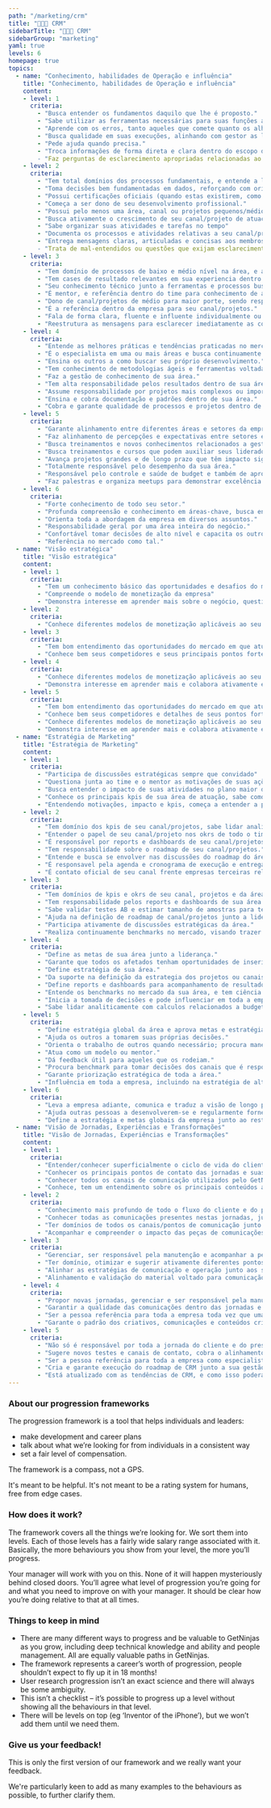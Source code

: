 ```yaml
---
path: "/marketing/crm"
title: "🧑‍🤝‍🧑 CRM"
sidebarTitle: "🧑‍🤝‍🧑 CRM"
sidebarGroup: "marketing"
yaml: true
levels: 6
homepage: true
topics:
  - name: "Conhecimento, habilidades de Operação e influência"
    title: "Conhecimento, habilidades de Operação e influência"
    content:
    - level: 1
      criteria: 
        - "Busca entender os fundamentos daquilo que lhe é proposto."
        - "Sabe utilizar as ferramentas necessárias para suas funções atuais, mas continua se aprofundando nas mesmas para suas atividades futuras."
        - "Aprende com os erros, tanto aqueles que comete quanto os alheios."
        - "Busca qualidade em suas execuções, alinhando com gestor as limitações de tempo e budget."
        - "Pede ajuda quando precisa."
        - "Troca informações de forma direta e clara dentro do escopo de trabalho.
        - "Faz perguntas de esclarecimento apropriadas relacionadas ao próprio trabalho durante as comunicações com outros."
    - level: 2
      criteria: 
        - "Tem total domínios dos processos fundamentais, e entende a lógica estrutural de campanhas e contas de canais distintos."
        - "Toma decisões bem fundamentadas em dados, reforçando com orientação da gestão, visando contribuições significativas."
        - "Possui certificações oficiais (quando estas existirem, como as do Google, Facebook e Exact Target)."
        - "Começa a ser dono de seu desenvolvimento profissional."
        - "Possui pelo menos uma área, canal ou projetos pequenos/médios em que é dono."
        - "Busca ativamente o crescimento de seu canal/projeto de atuação e é responsavel pelo resultado do memso."
        - "Sabe organizar suas atividades e tarefas no tempo"
        - "Documenta os processos e atividades relativas a seu canal/projeto (segundo orientação de mentor)"
        - "Entrega mensagens claras, articuladas e concisas aos membros da equipe e de outros squads.
        - "Trata de mal-entendidos ou questões que exijam esclarecimento ao falar com os outros ao reafirmar as informações muito diferentes."
    - level: 3
      criteria: 
        - "Tem domínio de processos de baixo e médio nível na área, e alto nível em seu canal/projetos."
        - "Tem cases de resultado relevantes em sua experiencia dentro da área (de dentro ou fora do GetNinjas)"
        - "Seu conhecimento técnico junto a ferramentas e processos busca estar na crista da onda de sua área, discutindo continuamente com outras empresas, e buscando material referente a novas praticas e features (ex. capaz de discutir de frente com especialistas do Google sobre Google Ads, ou a times de mkt/crm de outras empresas)."
        - "É mentor, e referência dentro do time para conhecimento de área."
        - "Dono de canal/projetos de médio para maior porte, sendo responsavel por seu cronograma, documentações, entregas e também da instrução de colaboradores envolvidos com os mesmos. "
        - "É a referência dentro da empresa para seu canal/projetos."
        - "Fala de forma clara, fluente e influente individualmente ou com outros grupos/pessoas."
        - "Reestrutura as mensagens para esclarecer imediatamente as confusões ou mal-entendidos, ou para modificar o tom."
    - level: 4
      criteria: 
        - "Entende as melhores práticas e tendências praticadas no mercado, faz muito benchmark, além de estar por dentro de novos canais e estratégias."
        - "É o especialista em uma ou mais áreas e busca continuamente formar novos especialistas de sua especialidade."
        - "Ensina os outros a como buscar seu próprio desenvolvimento."
        - "Tem conhecimento de metodologias ágeis e ferramentas voltadas para coordenação e organização de projetos de forma eficiente e ordenada"
        - "Faz a gestão de conhecimento de sua área."
        - "Tem alta responsabilidade pelos resultados dentro de sua área."
        - "Assume responsabilidade por projetos mais complexos ou importantes."
        - "Ensina e cobra documentação e padrões dentro de sua área."
        - "Cobra e garante qualidade de processos e projetos dentro de sua área."
    - level: 5
      criteria: 
        - "Garante alinhamento entre diferentes áreas e setores da empresa para projetos mais relevantes de seu setor, principalmente quando os mesmos precisam do suporte destas outras áreas ou setores."
        - "Faz alinhamento de percepções e expectativas entre setores e áreas diferentes dentro da empresa."
        - "Busca treinamentos e novos conhecimentos relacionados a gestão pessoal e motivação para seu setor"
        - "Busca treinamentos e cursos que podem auxiliar seus liderados a se desenvolverem"
        - "Avança projetos grandes e de longo prazo que têm impacto significativo nos negócios."
        - "Totalmente responsável pelo desempenho da sua área."
        - "Responsável pelo controle e saúde de budget e também de aprovação de pagamentos e outras transações financeiras da área."
        - "Faz palestras e organiza meetups para demonstrar excelência de seu setor fora e dentro da empresa."
    - level: 6
      criteria: 
        - "Forte conhecimento de todo seu setor."
        - "Profunda compreensão e conhecimento em áreas-chave, busca entender estas e novas áreas externamente."
        - "Orienta toda a abordagem da empresa em diversos assuntos."
        - "Responsabilidade geral por uma área inteira do negócio."
        - "Confortável tomar decisões de alto nível e capacita os outros a tomar decisões."
        - "Referência no mercado como tal."
  - name: "Visão estratégica"
    title: "Visão estratégica"
    content:
    - level: 1
      criteria: 
        - "Tem um conhecimento básico das oportunidades e desafios do mercado em que atua"
        - "Compreende o modelo de monetização da empresa"
        - "Demonstra interesse em aprender mais sobre o negócio, questionando constantemente sua liderança, e respeitando a disponibilidade, também a de outros times e dos pms nos squads."
    - level: 2
      criteria: 
        - "Conhece diferentes modelos de monetização aplicáveis ao seu negócio"
    - level: 3
      criteria: 
        - "Tem bom entendimento das oportunidades do mercado em que atua e também seus desafios"
        - "Conhece bem seus competidores e seus principais pontos fortes / fracos"
    - level: 4
      criteria: 
        - "Conhece diferentes modelos de monetização aplicáveis ao seu negócio, entendendo seus trade-offs"
        - "Demonstra interesse em aprender mais e colabora ativamente em discussões sobre o negócio"
    - level: 5
      criteria: 
        - "Tem bom entendimento das oportunidades do mercado em que atua e também seus desafios"
        - "Conhece bem seus competidores e detalhes de seus pontos fortes / fracos"
        - "Conhece diferentes modelos de monetização aplicáveis ao seu negócio, entendendo seus trade-offs"
        - "Demonstra interesse em aprender mais e colabora ativamente em discussões sobre o negócio"
  - name: "Estratégia de Marketing"
    title: "Estratégia de Marketing"
    content:
    - level: 1
      criteria: 
        - "Participa de discussões estratégicas sempre que convidado"
        - "Questiona junta ao time e o mentor as motivações de suas ações atuais."
        - "Busca entender o impacto de suas atividades no plano maior da área"
        - "Conhece os principais kpis de sua área de atuação, sabe como eles se correlacionam entre si, além de entender como são afetados por seus projetos."
        - "Entendendo motivações, impacto e kpis, começa a entender a prioridade entre suas diferentes tarefas."
    - level: 2
      criteria: 
        - "Tem domínio dos kpis de seu canal/projetos, sabe lidar analiticamente com os mesmos, para dimensionar seu impacto e escala."
        - "Entender o papel de seu canal/projeto nos okrs de todo o time."
        - "É responsável por reports e dashboards de seu canal/projetos (mesmo que não tenha desenvolvido os mesmos)"
        - "Tem responsabilidade sobre o roadmap de seu canal/projetos."
        - "Entende e busca se envolver nas discussões do roadmap do área onde está contido."
        - "É responsavel pela agenda e cronograma de execução e entregas de seu canal/projetos."
        - "É contato oficial de seu canal frente empresas terceiras relacionadas ao mesmo, quando necessário."
    - level: 3
      criteria: 
        - "Tem domínios de kpis e okrs de seu canal, projetos e da área."
        - "Tem responsabilidade pelos reports e dashboards de sua área."
        - "Sabe validar testes AB e estimar tamanho de amostras para testes."
        - "Ajuda na definição de roadmap de canal/projetos junto a liderança/mentores, e auxilia colaboradores mais juniores em seus proprios canais/projetos."
        - "Participa ativamente de discussões estratégicas da área."
        - "Realiza continuamente benchmarks no mercado, visando trazer novas estratégias e ações."
    - level: 4
      criteria: 
        - "Define as metas de sua área junto a liderança."
        - "Garante que todos os afetados tenham oportunidades de inserir decisões relevantes."
        - "Define estratégia de sua área."
        - "Da suporte na definição da estrategia dos projetos ou canais dos colaboradores mais juniores do time."
        - "Define reports e dashboards para acompanhamento de resultados de sua área para toda empresa"
        - "Entende os benchmarks no mercado da sua área, e tem ciência dos principais gaps atuais"
        - "Inicia a tomada de decisões e pode influenciar em toda a empresa."
        - "Sabe lidar analiticamente com calculos relacionados a budget, impacto e todos os kpis pertinentes ao projeto em que estiver trabalhando, ou mesmo a maioria dos projetos da área."
    - level: 5
      criteria: 
        - "Define estratégia global da área e aprova metas e estratégias locais da mesmo."
        - "Ajuda os outros a tomarem suas próprias decisões."
        - "Orienta o trabalho de outros quando necessário; procura maneiras de ajudar outras pessoas da equipe a realmente brilhar e desenvolver suas próprias habilidades."
        - "Atua como um modelo ou mentor."
        - "Dá feedback útil para aqueles que os rodeiam."
        - "Procura benchmark para tomar decisões dos canais que é responsável"
        - "Garante priorização estratégica de toda a área."
        - "Influência em toda a empresa, incluindo na estratégia de alto nível."
    - level: 6
      criteria: 
        - "Leva a empresa adiante, comunica e traduz a visão de longo prazo."
        - "Ajuda outras pessoas a desenvolverem-se e regularmente fornece um feedback perspicaz e útil para as pessoas em toda a empresa."
        - "Define a estratégia e metas globais da empresa junto ao restante da alto liderança da empresa."
  - name: "Visão de Jornadas, Experiências e Transformações"
    title: "Visão de Jornadas, Experiências e Transformações"
    content:
    - level: 1
      criteria: 
        - "Entender/conhecer superficialmente o ciclo de vida do cliente e do prestador de serviço dentro do GetNinjas."
        - "Conhecer os principais pontos de contato das jornadas e suas comunicações."
        - "Conhecer todos os canais de comunicação utilizados pelo GetNinjas, tendo um entendimento geral de seus pontos fortes e fracos."
        - "Conhece, tem um entendimento sobre os principais conteúdos abordados nos diferentes canais e jornadas."
    - level: 2
      criteria: 
        - "Conhecimento mais profundo de todo o fluxo do cliente e do prestador de serviço dentro do GetNinjas, bem como os gatilhos necessários para o decorrer dos mesmos."
        - "Conhecer todas as comunicações presentes nestas jornadas, junto com o propósito principal por trás de cada uma."
        - "Ter domínios de todos os canais/pontos de comunicação junto a clientes e prestadores, entendendo pelo menos de forma básica o reforço, redundância e sobreposição que eles causam entre si."
        - "Acompanhar e compreender o impacto das peças de comunicações para os resultados junto a nossa base de clientes ou prestadores."
    - level: 3
      criteria: 
        - "Gerenciar, ser responsável pela manutenção e acompanhar a performance da jornada do cliente ou prestador."
        - "Ter domínio, otimizar e sugerir ativamente diferentes pontos e canais de comunicação com foco em refinar a experiência e identificar gaps no ciclo de vida de nossos usuários e  maximizar resultados."
        - "Alinhar as estratégias de comunicação e operação junto aos squads de produto para diferentes canais gerenciados pela área de CRM."
        - "Alinhamento e validação do material voltado para comunicação dentro das diferentes jornadas com nossos objetivos de negócio, público-alvo e brand voice."
    - level: 4
      criteria: 
        - "Propor novas jornadas, gerenciar e ser responsável pela manutenção de toda a jornada do cliente e do prestador de serviços."
        - "Garantir a qualidade das comunicações dentro das jornadas e definição dos melhores canais com base no perfil do usuário e objetivo do fluxo, bem como buscar sempre o refinamento dos pontos com os maiores gargalos de crescimento."
        - "Ser a pessoa referência para toda a empresa toda vez que uma nova régua precisa ser criada, ou que algum novo ponto de comunicação junto ao usuário precisa ser estabelecido."
        - "Garante o padrão dos criativos, comunicações e conteúdos criados pelo time, buscando sempre pela formação de profissionais cada vez mais competentes e alinhados com nossos objetivos de negócio."
    - level: 5
      criteria: 
        - "Não só é responsável por toda a jornada do cliente e do prestador, como gerência e forma as pessoas auxiliam neste trabalho. "
        - "Sugere novos testes e canais de contato, cobra o alinhamento e qualidade das comunicações em todos os pontos de contato com os diferentes usuários dentro de todo o fluxo da empresa."
        - "Ser a pessoa referência para toda a empresa como especialista em toda a experiência do cliente e prestador de serviços dentro do GetNinjas."
        - "Cria e garante execução do roadmap de CRM junto a sua gestão e a gestão da empresa."
        - "Está atualizado com as tendências de CRM, e como isso poderá impactar a área no médio/longo prazo"
---
```

### About our progression frameworks
The progression framework is a tool that helps individuals and leaders:
- make development and career plans
- talk about what we’re looking for from individuals in a consistent way
- set a fair level of compensation.

The framework is a compass, not a GPS.

It's meant to be helpful. It's not meant to be a rating system for humans, free from edge cases.

### How does it work?
The framework covers all the things we’re looking for. We sort them into levels. Each of those levels has a fairly wide salary range associated with it. Basically, the more behaviours you show from your level, the more you’ll progress.

Your manager will work with you on this. None of it will happen mysteriously behind closed doors. You’ll agree what level of progression you’re going for and what you need to improve on with your manager. It should be clear how you’re doing relative to that at all times.

### Things to keep in mind
- There are many different ways to progress and be valuable to GetNinjas as you grow, including deep technical knowledge and ability and people management. All are equally valuable paths in GetNinjas.
- The framework represents a career’s worth of progression, people shouldn’t expect to fly up it in 18 months!
- User research progression isn’t an exact science and there will always be some ambiguity.
- This isn’t a checklist – it’s possible to progress up a level without showing all the behaviours in that level.
- There will be levels on top (eg ‘Inventor of the iPhone’), but we won’t add them until we need them.

### Give us your feedback!
This is only the first version of our framework and we really want your feedback.

We're particularly keen to add as many examples to the behaviours as possible, to further clarify them.